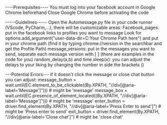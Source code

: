 ----Prerequisites----
You must log into your facebook account in Google Chrome beforehand
Close Google Chrome before activating the code 

-----Guidelines-----
Open the Automessage.py file in your code runner (VScode, PyCharm,...), there will be customizable areas:
Facebook_pages: put in the facebook links to profiles you want to message
Look for options.add_argument("user-data-dir=C:Your Chrome Path here") and put in your chrome path (find it by typing chrome://version in the searchbar and get the Profile Path)
message_versions: put in the messages you want to send, separate each message version with [ ] (there are examples in the code for you)
random_delay(a,b) and time.sleep(x): you can adjust the delays to your liking by changing the number in side the brackets ()

---Potential Errors---
if it doesn't click the message or close chat button you can adjust:
message_button = wait.until(EC.element_to_be_clickable((By.XPATH, "//div[@aria-label='Message']"))) # might be 'message'
message_box = wait.until(EC.presence_of_element_located((By.XPATH, "//div[@aria-label='Message']"))) # might be 'message'
enter_button = driver.find_element(By.XPATH, "//div[@aria-label='Press Enter to send']") # might be 'Press enter to send'
exit_button =  driver.find_element(By.XPATH, "//div[@aria-label='Close chat']") # might be 'close chat'
